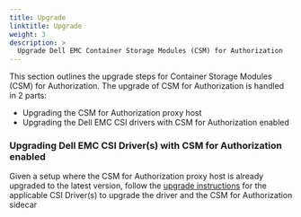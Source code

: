 ```yaml
---
title: Upgrade
linktitle: Upgrade 
weight: 3
description: >
  Upgrade Dell EMC Container Storage Modules (CSM) for Authorization
---
```


This section outlines the upgrade steps for Container Storage Modules (CSM) for Authorization.  The upgrade of CSM for Authorization is handled in 2 parts:
- Upgrading the CSM for Authorization proxy host
- Upgrading the Dell EMC CSI drivers with CSM for Authorization enabled

### Upgrading Dell EMC CSI Driver(s) with CSM for Authorization enabled

Given a setup where the CSM for Authorization proxy host is already upgraded to the latest version, follow the [upgrade instructions](../../csidriver/upgradation/) for the applicable CSI Driver(s) to upgrade the driver and the CSM for Authorization sidecar